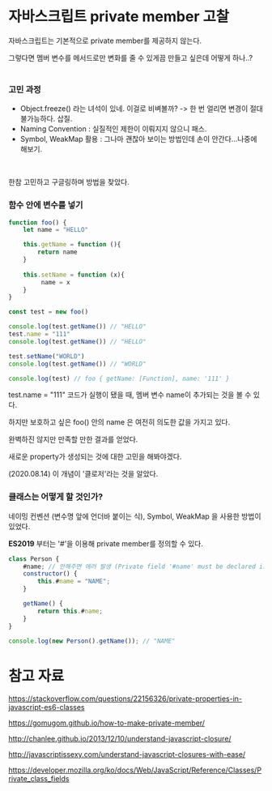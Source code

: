 # 자바스크립트 private member 고찰

자바스크립트는 기본적으로 private member를 제공하지 않는다.

그렇다면 멤버 변수를 메서드로만 변화를 줄 수 있게끔 만들고 싶은데 어떻게 하나..?
<br><br>


### 고민 과정
- Object.freeze() 라는 녀석이 있네. 이걸로 비벼볼까? -> 한 번 얼리면 변경이 절대 불가능하다. 삽질.
- Naming Convention :  실질적인 제한이 이뤄지지 않으니 패스.
- Symbol, WeakMap 활용 : 그나마 괜찮아 보이는 방법인데 손이 안간다...나중에 해보기.

<br>

한참 고민하고 구글링하며 방법을 찾았다.

### 함수 안에 변수를 넣기

```javascript
function foo() {
    let name = "HELLO"

    this.getName = function (){
        return name
    }
    
    this.setName = function (x){
         name = x
    }
}

const test = new foo()

console.log(test.getName()) // "HELLO"
test.name = "111"
console.log(test.getName()) // "HELLO"

test.setName("WORLD")
console.log(test.getName()) // "WORLD"

console.log(test) // foo { getName: [Function], name: '111' }
```

test.name = "111" 코드가 실행이 됐을 때, 멤버 변수 name이 추가되는 것을 볼 수 있다.

하지만 보호하고 싶은 foo() 안의 name 은 여전히 의도한 값을 가지고 있다.

완벽하진 않지만 만족할 만한 결과를 얻었다.

새로운 property가 생성되는 것에 대한 고민을 해봐야겠다.

(2020.08.14) 이 개념이 '클로저'라는 것을 알았다.


### 클래스는 어떻게 할 것인가?

네이밍 컨벤션 (변수명 앞에 언더바 붙이는 식), Symbol, WeakMap 을 사용한 방법이 있었다.

**ES2019** 부터는 '#'을 이용해 private member를 정의할 수 있다.

```javascript
class Person {
    #name; // 안해주면 에러 발생 (Private field '#name' must be declared in an enclosing class)
    constructor() {
        this.#name = "NAME";
    }

    getName() {
        return this.#name;
    }
}

console.log(new Person().getName()); // "NAME"
```




# 참고 자료
https://stackoverflow.com/questions/22156326/private-properties-in-javascript-es6-classes

https://gomugom.github.io/how-to-make-private-member/

http://chanlee.github.io/2013/12/10/understand-javascript-closure/

http://javascriptissexy.com/understand-javascript-closures-with-ease/

https://developer.mozilla.org/ko/docs/Web/JavaScript/Reference/Classes/Private_class_fields
